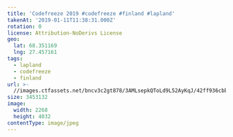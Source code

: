 ```yaml
---
title: 'Codefreeze 2019 #codefreeze #finland #lapland'
takenAt: '2019-01-11T11:38:31.000Z'
rotation: 0
license: Attribution-NoDerivs License
geo:
  lat: 68.351169
  lng: 27.457161
tags:
  - lapland
  - codefreeze
  - finland
url: >-
  //images.ctfassets.net/bncv3c2gt878/3AMLsepkQToLd9L52AyKqJ/42ff936cbbf148a62c13cbc6142f4eb1/codefreeze-2019-codefreeze-finland-lapland_39773149723_o
size: 3453132
image:
  width: 2268
  height: 4032
contentType: image/jpeg
---
```


